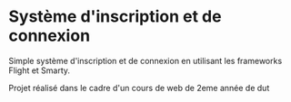 # Système d'inscription et de connexion

Simple système d'inscription et de connexion en utilisant les frameworks Flight et Smarty.

Projet réalisé dans le cadre d'un cours de web de 2eme année de dut 